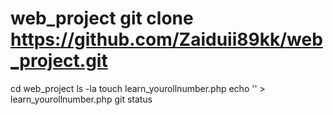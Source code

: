 # web_project git clone https://github.com/Zaiduii89kk/web_project.git
cd web_project
ls -la
touch learn_yourollnumber.php
echo '<?php echo "Your Name"; ?>' > learn_yourollnumber.php
git status


